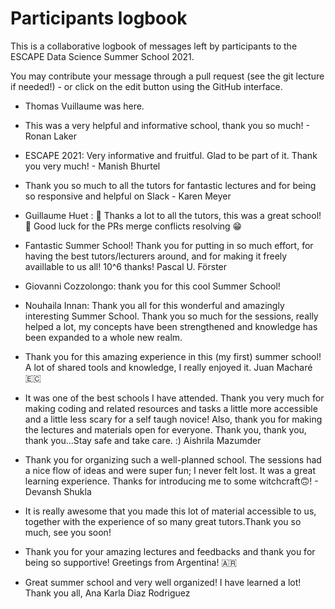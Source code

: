# Participants logbook

This is a collaborative logbook of messages left by participants to the ESCAPE Data Science Summer School 2021.

You may contribute your message through a pull request (see the git lecture if needed!) - or click on the edit button using the GitHub interface.


* Thomas Vuillaume was here.
* This was a very helpful and informative school, thank you so much! - Ronan Laker

* ESCAPE 2021: Very informative and fruitful. Glad to be part of it. Thank you very much! - Manish Bhurtel
* Thank you so much to all the tutors for fantastic lectures and for being so responsive and helpful on Slack - Karen Meyer
* Guillaume Huet : :clap: Thanks a lot to all the tutors, this was a great school! :clap: Good luck for the PRs merge conflicts resolving :grin:
* Fantastic Summer School! Thank you for putting in so much effort, for having the best tutors/lecturers around, and for making it freely availlable to us all!
10^6 thanks! Pascal U. Förster
* Giovanni Cozzolongo: thank you for this cool Summer School!
*  Nouhaila Innan: Thank you all for this wonderful and amazingly interesting Summer School. 
Thank you so much for the sessions, really helped a lot, my concepts have been strengthened and knowledge has been expanded to a whole new realm.

* Thank you for this amazing experience in this (my first) summer school! A lot of shared tools and knowledge, I really enjoyed it. Juan Macharé 🇪🇨 

* It was one of the best schools I have attended. Thank you very much for making coding and related resources and tasks a little more accessible
and a little less scary for a self taugh novice! Also, thank you for making the lectures and materials open for everyone. 
Thank you, thank you, thank you...Stay safe and take care. :) Aishrila Mazumder

* Thank you for organizing such a well-planned school. The sessions had a nice flow of ideas and were super fun;
I never felt lost. It was a great learning experience. Thanks for introducing me to some witchcraft:upside_down_face:! - Devansh Shukla
* It is really awesome that you made this lot of material accessible to us, together with the experience of so many great tutors.Thank you so much, see you soon!
* Thank you for your amazing lectures and feedbacks and thank you for being so supportive! Greetings from Argentina! 🇦🇷

* Great summer school and very well organized! I have learned a lot! Thank you all, Ana Karla Diaz Rodriguez

